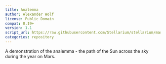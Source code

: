 ```yaml
---
title: Analemma
author: Alexander Wolf
license: Public Domain
compat: 0.19+
version: 1.1
script_url: https://raw.githubusercontent.com/Stellarium/stellarium/master/scripts/martian_analemma.ssc
categories: repository
---
```

A demonstration of the analemma - the path of the Sun across the sky during the year on Mars.
